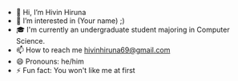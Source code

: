 - 👋 Hi, I’m Hivin Hiruna
- 👀 I’m interested in (Your name) ;)
- 🎓 I'm currently an undergraduate student majoring in Computer Science.
- 📫 How to reach me hivinhiruna69@gmail.com
- 😄 Pronouns: he/him
- ⚡ Fun fact: You won't like me at first

<!---
DHHHDodangoda/DHHHDodangoda is a ✨ special ✨ repository because its `README.md` (this file) appears on your GitHub profile.
You can click the Preview link to take a look at your changes.
--->
